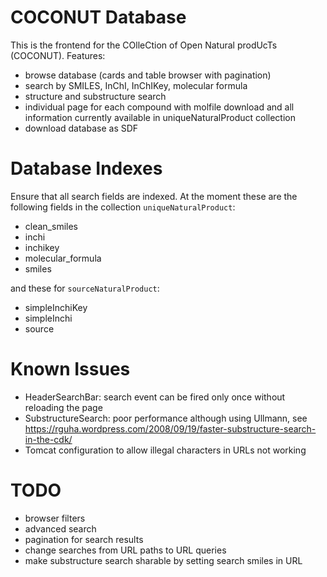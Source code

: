 # COCONUT Database
This is the frontend for the COlleCtion of Open Natural prodUcTs (COCONUT).
Features:
* browse database (cards and table browser with pagination)
* search by SMILES, InChI, InChIKey, molecular formula
* structure and substructure search
* individual page for each compound with molfile download and all information currently available in uniqueNaturalProduct collection
* download database as SDF

# Database Indexes
Ensure that all search fields are indexed. At the moment these are the following fields in the collection `uniqueNaturalProduct`:
* clean_smiles
* inchi
* inchikey
* molecular_formula
* smiles

and these for `sourceNaturalProduct`:
* simpleInchiKey
* simpleInchi
* source

# Known Issues
* HeaderSearchBar: search event can be fired only once without reloading the page
* SubstructureSearch: poor performance although using Ullmann, see https://rguha.wordpress.com/2008/09/19/faster-substructure-search-in-the-cdk/
* Tomcat configuration to allow illegal characters in URLs not working

# TODO
* browser filters
* advanced search
* pagination for search results
* change searches from URL paths to URL queries
* make substructure search sharable by setting search smiles in URL
